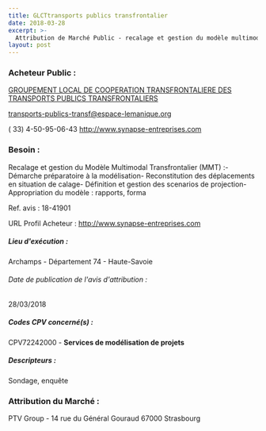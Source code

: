 ```yaml
---
title: GLCTtransports publics transfrontalier
date: 2018-03-28
excerpt: >-
  Attribution de Marché Public - recalage et gestion du modèle multimodal transfrontalier (MMT)
layout: post
---
```


### Acheteur Public : 
<a href="/acheteur-32/siren-200006450"> GROUPEMENT LOCAL DE COOPERATION TRANSFRONTALIERE DES TRANSPORTS PUBLICS TRANSFRONTALIERS</a><br/>



transports-publics-transf@espace-lemanique.org

( 33) 4-50-95-06-43
http://www.synapse-entreprises.com
### Besoin :

Recalage et gestion du Modèle Multimodal Transfrontalier (MMT) :- Démarche préparatoire à la modélisation- Reconstitution des déplacements en situation de calage- Définition et gestion des scenarios de projection- Appropriation du modèle : rapports, forma

Ref. avis : 18-41901

URL Profil Acheteur : http://www.synapse-entreprises.com

##### Lieu d'exécution :

Archamps - Département 74 - Haute-Savoie

###### Date de publication de l'avis d'attribution : 
28/03/2018

##### Codes CPV concerné(s) :
CPV72242000 - **Services de modélisation de projets** <br/>

##### Descripteurs :
Sondage, enquête <br/>

### Attribution du Marché :
PTV Group - 14 rue du Général Gouraud 67000 Strasbourg <br/>
